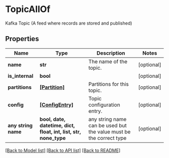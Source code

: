 # TopicAllOf

Kafka Topic (A feed where records are stored and published)

## Properties
Name | Type | Description | Notes
------------ | ------------- | ------------- | -------------
**name** | **str** | The name of the topic. | [optional] 
**is_internal** | **bool** |  | [optional] 
**partitions** | [**[Partition]**](Partition.md) | Partitions for this topic. | [optional] 
**config** | [**[ConfigEntry]**](ConfigEntry.md) | Topic configuration entry. | [optional] 
**any string name** | **bool, date, datetime, dict, float, int, list, str, none_type** | any string name can be used but the value must be the correct type | [optional]

[[Back to Model list]](../README.md#documentation-for-models) [[Back to API list]](../README.md#documentation-for-api-endpoints) [[Back to README]](../README.md)


